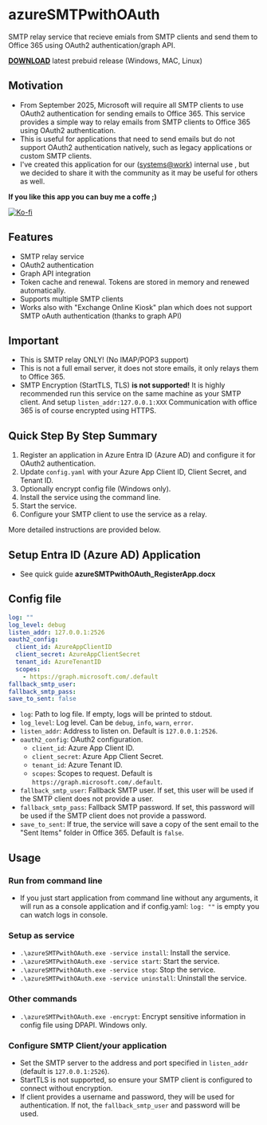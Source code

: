 # azureSMTPwithOAuth

SMTP relay service that recieve emials from SMTP clients and send them to Office 365 using OAuth2 authentication/graph API.

**[DOWNLOAD](https://github.com/mmalcek/azureSMTPwithOAuth/releases/latest)** latest prebuid release (Windows, MAC, Linux)

## Motivation

- From September 2025, Microsoft will require all SMTP clients to use OAuth2 authentication for sending emails to Office 365. This service provides a simple way to relay emails from SMTP clients to Office 365 using OAuth2 authentication.
- This is useful for applications that need to send emails but do not support OAuth2 authentication natively, such as legacy applications or custom SMTP clients.
- I've created this application for our ([systems@work](https://systemsatwork.com)) internal use , but we decided to share it with the community as it may be useful for others as well.

**If you like this app you can buy me a coffe ;)**

[![Ko-fi](https://ko-fi.com/img/githubbutton_sm.svg)](https://ko-fi.com/mmalcek)

## Features

- SMTP relay service
- OAuth2 authentication
- Graph API integration
- Token cache and renewal. Tokens are stored in memory and renewed automatically.
- Supports multiple SMTP clients
- Works also with "Exchange Online Kiosk" plan which does not support SMTP oAuth authentication (thanks to graph API)

## Important

- This is SMTP relay ONLY! (No IMAP/POP3 support)
- This is not a full email server, it does not store emails, it only relays them to Office 365.
- SMTP Encryption (StartTLS, TLS) **is not supported!** It is highly recommended run this service on the same machine as your SMTP client. And setup `listen_addr:127.0.0.1:XXX` Communication with office 365 is of course encrypted using HTTPS.

## Quick Step By Step Summary

1. Register an application in Azure Entra ID (Azure AD) and configure it for OAuth2 authentication.
2. Update `config.yaml` with your Azure App Client ID, Client Secret, and Tenant ID.
3. Optionally encrypt config file (Windows only).
4. Install the service using the command line.
5. Start the service.
6. Configure your SMTP client to use the service as a relay.

More detailed instructions are provided below.

## Setup Entra ID (Azure AD) Application

- See quick guide **azureSMTPwithOAuth_RegisterApp.docx**

## Config file

```yaml
log: ""
log_level: debug
listen_addr: 127.0.0.1:2526
oauth2_config:
  client_id: AzureAppClientID
  client_secret: AzureAppClientSecret
  tenant_id: AzureTenantID
  scopes:
    - https://graph.microsoft.com/.default
fallback_smtp_user:
fallback_smtp_pass:
save_to_sent: false
```

- `log`: Path to log file. If empty, logs will be printed to stdout.
- `log_level`: Log level. Can be `debug`, `info`, `warn`, `error`.
- `listen_addr`: Address to listen on. Default is `127.0.0.1:2526`.
- `oauth2_config`: OAuth2 configuration.
  - `client_id`: Azure App Client ID.
  - `client_secret`: Azure App Client Secret.
  - `tenant_id`: Azure Tenant ID.
  - `scopes`: Scopes to request. Default is `https://graph.microsoft.com/.default`.
- `fallback_smtp_user`: Fallback SMTP user. If set, this user will be used if the SMTP client does not provide a user.
- `fallback_smtp_pass`: Fallback SMTP password. If set, this password will be used if the SMTP client does not provide a password.
- `save_to_sent`: If true, the service will save a copy of the sent email to the "Sent Items" folder in Office 365. Default is `false`.

## Usage

### Run from command line

- If you just start application from command line without any arguments, it will run as a console application and if config.yaml: `log: ""` is empty you can watch logs in console.

### Setup as service

- `.\azureSMTPwithOAuth.exe -service install`: Install the service.
- `.\azureSMTPwithOAuth.exe -service start`: Start the service.
- `.\azureSMTPwithOAuth.exe -service stop`: Stop the service.
- `.\azureSMTPwithOAuth.exe -service uninstall`: Uninstall the service.

### Other commands

- `.\azureSMTPwithOAuth.exe -encrypt`: Encrypt sensitive information in config file using DPAPI. Windows only.

### Configure SMTP Client/your application

- Set the SMTP server to the address and port specified in `listen_addr` (default is `127.0.0.1:2526`).
- StartTLS is not supported, so ensure your SMTP client is configured to connect without encryption.
- If client provides a username and password, they will be used for authentication. If not, the `fallback_smtp_user` and password will be used.
